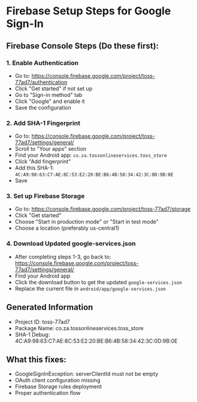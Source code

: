 # Firebase Setup Steps for Google Sign-In

## Firebase Console Steps (Do these first):

### 1. Enable Authentication
- Go to: https://console.firebase.google.com/project/toss-77ad7/authentication
- Click "Get started" if not set up
- Go to "Sign-in method" tab
- Click "Google" and enable it
- Save the configuration

### 2. Add SHA-1 Fingerprint
- Go to: https://console.firebase.google.com/project/toss-77ad7/settings/general/
- Scroll to "Your apps" section
- Find your Android app: `co.za.tossonlineservices.toss_store`
- Click "Add fingerprint"
- Add this SHA-1: `4C:A9:98:63:C7:AE:8C:53:E2:20:BE:B6:4B:58:34:42:3C:0D:9B:0E`
- Save

### 3. Set up Firebase Storage
- Go to: https://console.firebase.google.com/project/toss-77ad7/storage
- Click "Get started"
- Choose "Start in production mode" or "Start in test mode"
- Choose a location (preferably us-central1)

### 4. Download Updated google-services.json
- After completing steps 1-3, go back to: https://console.firebase.google.com/project/toss-77ad7/settings/general/
- Find your Android app
- Click the download button to get the updated `google-services.json`
- Replace the current file in `android/app/google-services.json`

## Generated Information
- Project ID: toss-77ad7
- Package Name: co.za.tossonlineservices.toss_store
- SHA-1 Debug: 4C:A9:98:63:C7:AE:8C:53:E2:20:BE:B6:4B:58:34:42:3C:0D:9B:0E

## What this fixes:
- GoogleSignInException: serverClientId must not be empty
- OAuth client configuration missing
- Firebase Storage rules deployment
- Proper authentication flow
